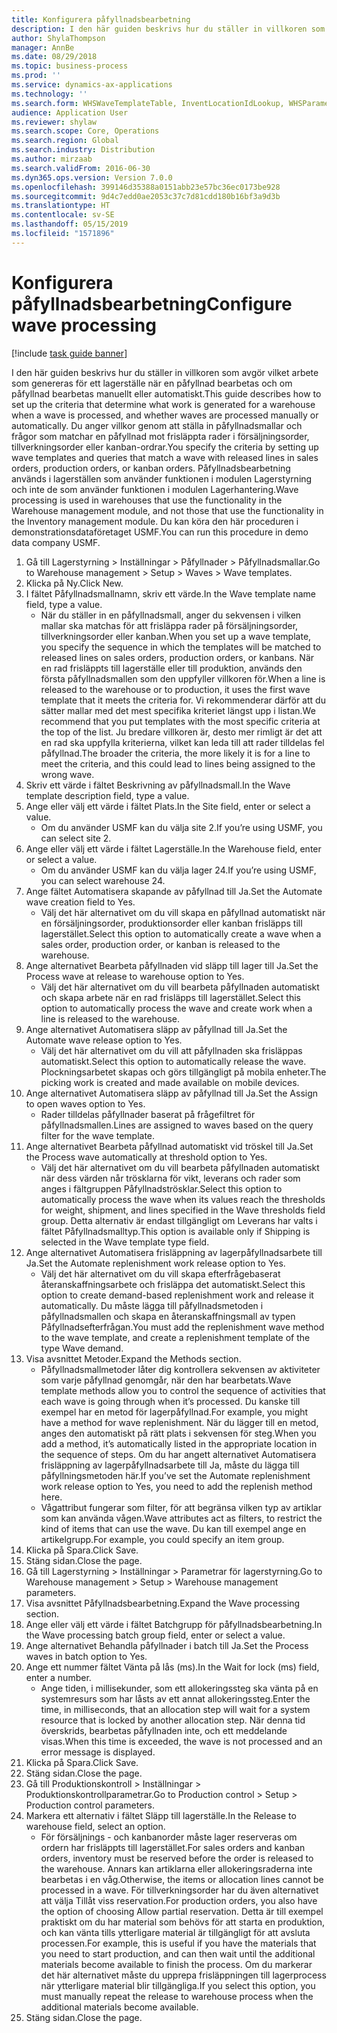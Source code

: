 ```yaml
---
title: Konfigurera påfyllnadsbearbetning
description: I den här guiden beskrivs hur du ställer in villkoren som avgör vilket arbete som genereras för ett lagerställe när en påfyllnad bearbetas och om påfyllnad bearbetas manuellt eller automatiskt.
author: ShylaThompson
manager: AnnBe
ms.date: 08/29/2018
ms.topic: business-process
ms.prod: ''
ms.service: dynamics-ax-applications
ms.technology: ''
ms.search.form: WHSWaveTemplateTable, InventLocationIdLookup, WHSParameters, ProdParameters
audience: Application User
ms.reviewer: shylaw
ms.search.scope: Core, Operations
ms.search.region: Global
ms.search.industry: Distribution
ms.author: mirzaab
ms.search.validFrom: 2016-06-30
ms.dyn365.ops.version: Version 7.0.0
ms.openlocfilehash: 399146d35388a0151abb23e57bc36ec0173be928
ms.sourcegitcommit: 9d4c7edd0ae2053c37c7d81cdd180b16bf3a9d3b
ms.translationtype: HT
ms.contentlocale: sv-SE
ms.lasthandoff: 05/15/2019
ms.locfileid: "1571896"
---
```

# <a name="configure-wave-processing"></a><span data-ttu-id="b3edc-103">Konfigurera påfyllnadsbearbetning</span><span class="sxs-lookup"><span data-stu-id="b3edc-103">Configure wave processing</span></span>

[!include [task guide banner](../../includes/task-guide-banner.md)]

<span data-ttu-id="b3edc-104">I den här guiden beskrivs hur du ställer in villkoren som avgör vilket arbete som genereras för ett lagerställe när en påfyllnad bearbetas och om påfyllnad bearbetas manuellt eller automatiskt.</span><span class="sxs-lookup"><span data-stu-id="b3edc-104">This guide describes how to set up the criteria that determine what work is generated for a warehouse when a wave is processed, and whether waves are processed manually or automatically.</span></span> <span data-ttu-id="b3edc-105">Du anger villkor genom att ställa in påfyllnadsmallar och frågor som matchar en påfyllnad mot frisläppta rader i försäljningsorder, tillverkningsorder eller kanban-ordrar.</span><span class="sxs-lookup"><span data-stu-id="b3edc-105">You specify the criteria by setting up wave templates and queries that match a wave with released lines in sales orders, production orders, or kanban orders.</span></span> <span data-ttu-id="b3edc-106">Påfyllnadsbearbetning används i lagerställen som använder funktionen i modulen Lagerstyrning och inte de som använder funktionen i modulen Lagerhantering.</span><span class="sxs-lookup"><span data-stu-id="b3edc-106">Wave processing is used in warehouses that use the functionality in the Warehouse management module, and not those that use the functionality in the Inventory management module.</span></span> <span data-ttu-id="b3edc-107">Du kan köra den här proceduren i demonstrationsdataföretaget USMF.</span><span class="sxs-lookup"><span data-stu-id="b3edc-107">You can run this procedure in demo data company USMF.</span></span>

1. <span data-ttu-id="b3edc-108">Gå till Lagerstyrning > Inställningar > Påfyllnader > Påfyllnadsmallar.</span><span class="sxs-lookup"><span data-stu-id="b3edc-108">Go to Warehouse management > Setup > Waves > Wave templates.</span></span>
2. <span data-ttu-id="b3edc-109">Klicka på Ny.</span><span class="sxs-lookup"><span data-stu-id="b3edc-109">Click New.</span></span>
3. <span data-ttu-id="b3edc-110">I fältet Påfyllnadsmallnamn, skriv ett värde.</span><span class="sxs-lookup"><span data-stu-id="b3edc-110">In the Wave template name field, type a value.</span></span>
    * <span data-ttu-id="b3edc-111">När du ställer in en påfyllnadsmall, anger du sekvensen i vilken mallar ska matchas för att frisläppa rader på försäljningsorder, tillverkningsorder eller kanban.</span><span class="sxs-lookup"><span data-stu-id="b3edc-111">When you set up a wave template, you specify the sequence in which the templates will be matched to released lines on sales orders, production orders, or kanbans.</span></span> <span data-ttu-id="b3edc-112">När en rad frisläppts till lagerställe eller till produktion, används den första påfyllnadsmallen som den uppfyller villkoren för.</span><span class="sxs-lookup"><span data-stu-id="b3edc-112">When a line is released to the warehouse or to production, it uses the first wave template that it meets the criteria for.</span></span> <span data-ttu-id="b3edc-113">Vi rekommenderar därför att du sätter mallar med det mest specifika kriteriet längst upp i listan.</span><span class="sxs-lookup"><span data-stu-id="b3edc-113">We recommend that you put templates with the most specific criteria at the top of the list.</span></span> <span data-ttu-id="b3edc-114">Ju bredare villkoren är, desto mer rimligt är det att en rad ska uppfylla kriterierna, vilket kan leda till att rader tilldelas fel påfyllnad.</span><span class="sxs-lookup"><span data-stu-id="b3edc-114">The broader the criteria, the more likely it is for a line to meet the criteria, and this could lead to lines being assigned to the wrong wave.</span></span>  
4. <span data-ttu-id="b3edc-115">Skriv ett värde i fältet Beskrivning av påfyllnadsmall.</span><span class="sxs-lookup"><span data-stu-id="b3edc-115">In the Wave template description field, type a value.</span></span>
5. <span data-ttu-id="b3edc-116">Ange eller välj ett värde i fältet Plats.</span><span class="sxs-lookup"><span data-stu-id="b3edc-116">In the Site field, enter or select a value.</span></span>
    * <span data-ttu-id="b3edc-117">Om du använder USMF kan du välja site 2.</span><span class="sxs-lookup"><span data-stu-id="b3edc-117">If you’re using USMF, you can select site 2.</span></span>  
6. <span data-ttu-id="b3edc-118">Ange eller välj ett värde i fältet Lagerställe.</span><span class="sxs-lookup"><span data-stu-id="b3edc-118">In the Warehouse field, enter or select a value.</span></span>
    * <span data-ttu-id="b3edc-119">Om du använder USMF kan du välja lager 24.</span><span class="sxs-lookup"><span data-stu-id="b3edc-119">If you’re using USMF, you can select warehouse 24.</span></span>  
7. <span data-ttu-id="b3edc-120">Ange fältet Automatisera skapande av påfyllnad till Ja.</span><span class="sxs-lookup"><span data-stu-id="b3edc-120">Set the Automate wave creation field to Yes.</span></span>
    * <span data-ttu-id="b3edc-121">Välj det här alternativet om du vill skapa en påfyllnad automatiskt när en försäljningsorder, produktionsorder eller kanban frisläpps till lagerstället.</span><span class="sxs-lookup"><span data-stu-id="b3edc-121">Select this option to automatically create a wave when a sales order, production order, or kanban is released to the warehouse.</span></span>  
8. <span data-ttu-id="b3edc-122">Ange alternativet Bearbeta påfyllnaden vid släpp till lager till Ja.</span><span class="sxs-lookup"><span data-stu-id="b3edc-122">Set the Process wave at release to warehouse option to Yes.</span></span> 
    * <span data-ttu-id="b3edc-123">Välj det här alternativet om du vill bearbeta påfyllnaden automatiskt och skapa arbete när en rad frisläpps till lagerstället.</span><span class="sxs-lookup"><span data-stu-id="b3edc-123">Select this option to automatically process the wave and create work when a line is released to the warehouse.</span></span>  
9. <span data-ttu-id="b3edc-124">Ange alternativet Automatisera släpp av påfyllnad till Ja.</span><span class="sxs-lookup"><span data-stu-id="b3edc-124">Set the Automate wave release option to Yes.</span></span> 
    * <span data-ttu-id="b3edc-125">Välj det här alternativet om du vill att påfyllnaden ska frisläppas automatiskt.</span><span class="sxs-lookup"><span data-stu-id="b3edc-125">Select this option to automatically release the wave.</span></span> <span data-ttu-id="b3edc-126">Plockningsarbetet skapas och görs tillgängligt på mobila enheter.</span><span class="sxs-lookup"><span data-stu-id="b3edc-126">The picking work is created and made available on mobile devices.</span></span>  
10. <span data-ttu-id="b3edc-127">Ange alternativet Automatisera släpp av påfyllnad till Ja.</span><span class="sxs-lookup"><span data-stu-id="b3edc-127">Set the Assign to open waves option to Yes.</span></span> 
    * <span data-ttu-id="b3edc-128">Rader tilldelas påfyllnader baserat på frågefiltret för påfyllnadsmallen.</span><span class="sxs-lookup"><span data-stu-id="b3edc-128">Lines are assigned to waves based on the query filter for the wave template.</span></span>  
11. <span data-ttu-id="b3edc-129">Ange alternativet Bearbeta påfyllnad automatiskt vid tröskel till Ja.</span><span class="sxs-lookup"><span data-stu-id="b3edc-129">Set the Process wave automatically at threshold option to Yes.</span></span> 
    * <span data-ttu-id="b3edc-130">Välj det här alternativet om du vill bearbeta påfyllnaden automatiskt när dess värden når trösklarna för vikt, leverans och rader som anges i fältgruppen Påfyllnadströsklar.</span><span class="sxs-lookup"><span data-stu-id="b3edc-130">Select this option to automatically process the wave when its values reach the thresholds for weight, shipment, and lines specified in the Wave thresholds field group.</span></span> <span data-ttu-id="b3edc-131">Detta alternativ är endast tillgängligt om Leverans har valts i fältet Påfyllnadsmalltyp.</span><span class="sxs-lookup"><span data-stu-id="b3edc-131">This option is available only if Shipping is selected in the Wave template type field.</span></span>  
12. <span data-ttu-id="b3edc-132">Ange alternativet Automatisera frisläppning av lagerpåfyllnadsarbete till Ja.</span><span class="sxs-lookup"><span data-stu-id="b3edc-132">Set the Automate replenishment work release option to Yes.</span></span> 
    * <span data-ttu-id="b3edc-133">Välj det här alternativet om du vill skapa efterfrågebaserat återanskaffningsarbete och frisläppa det automatiskt.</span><span class="sxs-lookup"><span data-stu-id="b3edc-133">Select this option to create demand-based replenishment work and release it automatically.</span></span> <span data-ttu-id="b3edc-134">Du måste lägga till påfyllnadsmetoden i påfyllnadsmallen och skapa en återanskaffningsmall av typen Påfyllnadsefterfrågan.</span><span class="sxs-lookup"><span data-stu-id="b3edc-134">You must add the replenishment wave method to the wave template, and create a replenishment template of the type Wave demand.</span></span>  
13. <span data-ttu-id="b3edc-135">Visa avsnittet Metoder.</span><span class="sxs-lookup"><span data-stu-id="b3edc-135">Expand the Methods section.</span></span>
    * <span data-ttu-id="b3edc-136">Påfyllnadsmallmetoder låter dig kontrollera sekvensen av aktiviteter som varje påfyllnad genomgår, när den har bearbetats.</span><span class="sxs-lookup"><span data-stu-id="b3edc-136">Wave template methods allow you to control the sequence of activities that each wave is going through when it’s processed.</span></span> <span data-ttu-id="b3edc-137">Du kanske till exempel har en metod för lagerpåfyllnad.</span><span class="sxs-lookup"><span data-stu-id="b3edc-137">For example, you might have a method for wave replenishment.</span></span> <span data-ttu-id="b3edc-138">När du lägger till en metod, anges den automatiskt på rätt plats i sekvensen för steg.</span><span class="sxs-lookup"><span data-stu-id="b3edc-138">When you add a method, it’s automatically listed in the appropriate location in the sequence of steps.</span></span> <span data-ttu-id="b3edc-139">Om du har angett alternativet Automatisera frisläppning av lagerpåfyllnadsarbete till Ja, måste du lägga till påfyllningsmetoden här.</span><span class="sxs-lookup"><span data-stu-id="b3edc-139">If you’ve set the Automate replenishment work release option to Yes, you need to add the replenish method here.</span></span>  
    * <span data-ttu-id="b3edc-140">Vågattribut fungerar som filter, för att begränsa vilken typ av artiklar som kan använda vågen.</span><span class="sxs-lookup"><span data-stu-id="b3edc-140">Wave attributes act as filters, to restrict the kind of items that can use the wave.</span></span> <span data-ttu-id="b3edc-141">Du kan till exempel ange en artikelgrupp.</span><span class="sxs-lookup"><span data-stu-id="b3edc-141">For example, you could specify an item group.</span></span>  
14. <span data-ttu-id="b3edc-142">Klicka på Spara.</span><span class="sxs-lookup"><span data-stu-id="b3edc-142">Click Save.</span></span>
15. <span data-ttu-id="b3edc-143">Stäng sidan.</span><span class="sxs-lookup"><span data-stu-id="b3edc-143">Close the page.</span></span>
16. <span data-ttu-id="b3edc-144">Gå till Lagerstyrning > Inställningar > Parametrar för lagerstyrning.</span><span class="sxs-lookup"><span data-stu-id="b3edc-144">Go to Warehouse management > Setup > Warehouse management parameters.</span></span>
17. <span data-ttu-id="b3edc-145">Visa avsnittet Påfyllnadsbearbetning.</span><span class="sxs-lookup"><span data-stu-id="b3edc-145">Expand the Wave processing section.</span></span>
18. <span data-ttu-id="b3edc-146">Ange eller välj ett värde i fältet Batchgrupp för påfyllnadsbearbetning.</span><span class="sxs-lookup"><span data-stu-id="b3edc-146">In the Wave processing batch group field, enter or select a value.</span></span>
19. <span data-ttu-id="b3edc-147">Ange alternativet Behandla påfyllnader i batch till Ja.</span><span class="sxs-lookup"><span data-stu-id="b3edc-147">Set the Process waves in batch option to Yes.</span></span>
20. <span data-ttu-id="b3edc-148">Ange ett nummer fältet Vänta på lås (ms).</span><span class="sxs-lookup"><span data-stu-id="b3edc-148">In the Wait for lock (ms) field, enter a number.</span></span>
    * <span data-ttu-id="b3edc-149">Ange tiden, i millisekunder, som ett allokeringssteg ska vänta på en systemresurs som har låsts av ett annat allokeringssteg.</span><span class="sxs-lookup"><span data-stu-id="b3edc-149">Enter the time, in milliseconds, that an allocation step will wait for a system resource that is locked by another allocation step.</span></span> <span data-ttu-id="b3edc-150">När denna tid överskrids, bearbetas påfyllnaden inte, och ett meddelande visas.</span><span class="sxs-lookup"><span data-stu-id="b3edc-150">When this time is exceeded, the wave is not processed and an error message is displayed.</span></span>  
21. <span data-ttu-id="b3edc-151">Klicka på Spara.</span><span class="sxs-lookup"><span data-stu-id="b3edc-151">Click Save.</span></span>
22. <span data-ttu-id="b3edc-152">Stäng sidan.</span><span class="sxs-lookup"><span data-stu-id="b3edc-152">Close the page.</span></span>
23. <span data-ttu-id="b3edc-153">Gå till Produktionskontroll > Inställningar > Produktionskontrollparametrar.</span><span class="sxs-lookup"><span data-stu-id="b3edc-153">Go to Production control > Setup > Production control parameters.</span></span>
24. <span data-ttu-id="b3edc-154">Markera ett alternativ i fältet Släpp till lagerställe.</span><span class="sxs-lookup"><span data-stu-id="b3edc-154">In the Release to warehouse field, select an option.</span></span>
    * <span data-ttu-id="b3edc-155">För försäljnings - och kanbanorder måste lager reserveras om ordern har frisläppts till lagerstället.</span><span class="sxs-lookup"><span data-stu-id="b3edc-155">For sales orders and kanban orders, inventory must be reserved before the order is released to the warehouse.</span></span> <span data-ttu-id="b3edc-156">Annars kan artiklarna eller allokeringsraderna inte bearbetas i en våg.</span><span class="sxs-lookup"><span data-stu-id="b3edc-156">Otherwise, the items or allocation lines cannot be processed in a wave.</span></span> <span data-ttu-id="b3edc-157">För tillverkningsorder har du även alternativet att välja Tillåt viss reservation.</span><span class="sxs-lookup"><span data-stu-id="b3edc-157">For production orders, you also have the option of choosing Allow partial reservation.</span></span> <span data-ttu-id="b3edc-158">Detta är till exempel praktiskt om du har material som behövs för att starta en produktion, och kan vänta tills ytterligare material är tillgängligt för att avsluta processen.</span><span class="sxs-lookup"><span data-stu-id="b3edc-158">For example, this is useful if you have the materials that you need to start production, and can then wait until the additional materials become available to finish the process.</span></span> <span data-ttu-id="b3edc-159">Om du markerar det här alternativet måste du upprepa frisläppningen till lagerprocess när ytterligare material blir tillgängliga.</span><span class="sxs-lookup"><span data-stu-id="b3edc-159">If you select this option, you must manually repeat the release to warehouse process when the additional materials become available.</span></span>  
25. <span data-ttu-id="b3edc-160">Stäng sidan.</span><span class="sxs-lookup"><span data-stu-id="b3edc-160">Close the page.</span></span>

